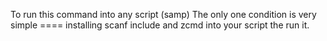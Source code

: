 To run this command into any script (samp)
The only one condition is very simple ==== installing scanf include and zcmd into your script the run it.
